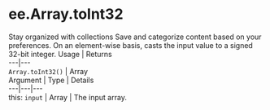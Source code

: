  
#  ee.Array.toInt32
Stay organized with collections  Save and categorize content based on your preferences. 
On an element-wise basis, casts the input value to a signed 32-bit integer. Usage | Returns  
---|---  
`Array.toInt32()` | Array  
Argument | Type | Details  
---|---|---  
this: `input` | Array | The input array.  
